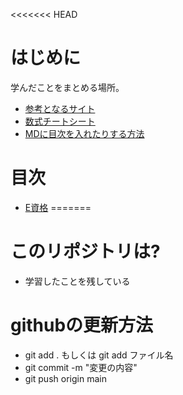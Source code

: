 <<<<<<< HEAD
# はじめに
学んだことをまとめる場所。<br>
- [参考となるサイト](https://zenn.dev/kaityo256/articles/github_lecture_note)
- [数式チートシート](https://qiita.com/PlanetMeron/items/63ac58898541cbe81ada)
- [MDに目次を入れたりする方法](https://qiita.com/eyuta/items/b1a53f3da8c5f8e7f41d)

# 目次
- [E資格](/Users/kei/Others/github/keilich_note/E資格)
=======
# このリポジトリは?
- 学習したことを残している

# githubの更新方法
- git add . もしくは git add ファイル名
- git commit -m "変更の内容"
- git push origin main
  